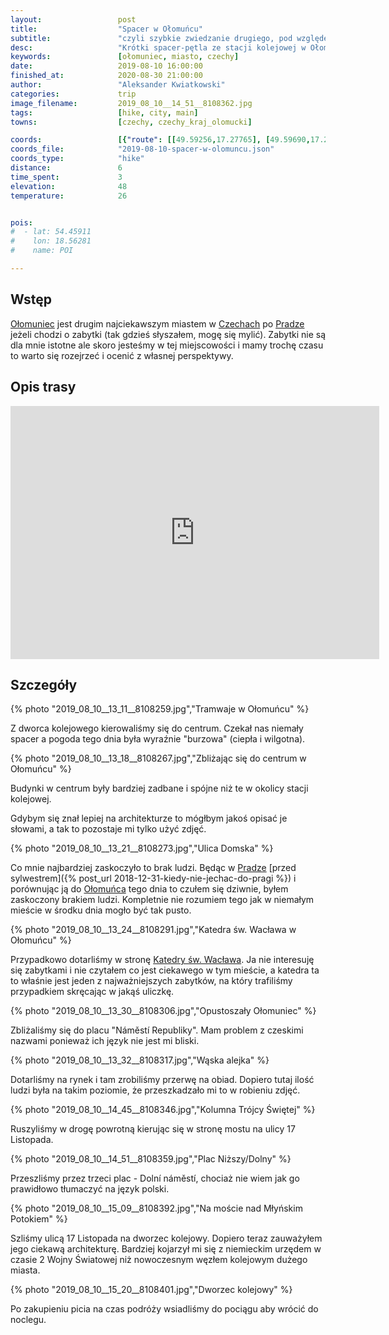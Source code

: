 ```yaml
---
layout:                 post
title:                  "Spacer w Ołomuńcu"
subtitle:               "czyli szybkie zwiedzanie drugiego, pod względem ilości zabytków, ciekawego miasta Czech"
desc:                   "Krótki spacer-pętla ze stacji kolejowej w Ołomuńcu przez centrum miasta. Bez czytania przewodników, bez planowania, po prostu zobaczyć co jest ciekawego a dopiero później doczytać o tym."
keywords:               [ołomuniec, miasto, czechy]
date:                   2019-08-10 16:00:00
finished_at:            2020-08-30 21:00:00
author:                 "Aleksander Kwiatkowski"
categories:             trip
image_filename:         2019_08_10__14_51__8108362.jpg
tags:                   [hike, city, main]
towns:                  [czechy, czechy_kraj_olomucki]

coords:                 [{"route": [[49.59256,17.27765], [49.59690,17.26203], [49.59390,17.25216], [49.58917,17.25404], [49.59245,17.27791]], "type": "hike"}]
coords_file:            "2019-08-10-spacer-w-olomuncu.json"
coords_type:            "hike"
distance:               6
time_spent:             3
elevation:              48
temperature:            26


pois:
#  - lat: 54.45911
#    lon: 18.56281
#    name: POI

---
```


[wiki-olomuniec]: https://pl.wikipedia.org/wiki/O%C5%82omuniec
[wiki-czechy]: https://pl.wikipedia.org/wiki/Czechy
[wiki-praga]: https://pl.wikipedia.org/wiki/Praga
[wiki-katedra]: https://pl.wikipedia.org/wiki/Katedra_%C5%9Bw._Wac%C5%82awa_w_O%C5%82omu%C5%84cu
[wiki-kolumna]: https://pl.wikipedia.org/wiki/Kolumna_Tr%C3%B3jcy_%C5%9Awi%C4%99tej_w_O%C5%82omu%C5%84cu


## Wstęp

[Ołomuniec][wiki-olomuniec] jest drugim najciekawszym miastem w [Czechach][wiki-czechy]
po [Pradze][wiki-praga] jeżeli chodzi o zabytki (tak gdzieś słyszałem, mogę się mylić).
Zabytki nie są dla mnie istotne ale skoro jesteśmy w tej miejscowości i mamy
trochę czasu to warto się rozejrzeć i ocenić z własnej perspektywy.

## Opis trasy

<iframe height='405' width='590' frameborder='0' allowtransparency='true' scrolling='no' src='https://www.strava.com/activities/2630778777/embed/2c05c58c07e218e294e6b56c63c85d47fd068bae'></iframe>

## Szczegóły

{% photo "2019_08_10__13_11__8108259.jpg","Tramwaje w Ołomuńcu" %}

Z dworca kolejowego kierowaliśmy się do centrum. Czekał nas niemały spacer
a pogoda tego dnia była wyraźnie "burzowa" (ciepła i wilgotna).

{% photo "2019_08_10__13_18__8108267.jpg","Zbliżając się do centrum w Ołomuńcu" %}

Budynki w centrum były bardziej zadbane i spójne niż te w okolicy stacji kolejowej.

Gdybym się znał lepiej na architekturze
to mógłbym jakoś opisać je słowami, a tak to pozostaje mi tylko użyć zdjęć.

{% photo "2019_08_10__13_21__8108273.jpg","Ulica Domska" %}

Co mnie najbardziej zaskoczyło to brak ludzi. Będąc w [Pradze][wiki-praga]
[przed sylwestrem]({% post_url 2018-12-31-kiedy-nie-jechac-do-pragi %})
i porównując ją do [Ołomuńca][wiki-olomuniec]
tego dnia to czułem się dziwnie, byłem zaskoczony brakiem ludzi. Kompletnie
nie rozumiem tego jak w niemałym mieście w środku dnia mogło być tak pusto.

{% photo "2019_08_10__13_24__8108291.jpg","Katedra św. Wacława w Ołomuńcu" %}

Przypadkowo dotarliśmy w stronę [Katedry św. Wacława][wiki-katedra].
Ja nie interesuję się zabytkami i nie czytałem co jest ciekawego w tym mieście,
a katedra ta to właśnie jest jeden z najważniejszych zabytków, na który trafiliśmy
przypadkiem skręcając w jakąś uliczkę.

{% photo "2019_08_10__13_30__8108306.jpg","Opustoszały Ołomuniec" %}

Zbliżaliśmy się do placu "Náměstí Republiky". Mam problem z czeskimi nazwami
ponieważ ich język nie jest mi bliski.

{% photo "2019_08_10__13_32__8108317.jpg","Wąska alejka" %}

Dotarliśmy na rynek i tam zrobiliśmy przerwę na obiad. Dopiero tutaj ilość ludzi
była na takim poziomie, że przeszkadzało mi to w robieniu zdjęć.

{% photo "2019_08_10__14_45__8108346.jpg","Kolumna Trójcy Świętej" %}

Ruszyliśmy w drogę powrotną kierując się w stronę mostu na ulicy 17 Listopada.

{% photo "2019_08_10__14_51__8108359.jpg","Plac Niższy/Dolny" %}

Przeszliśmy przez trzeci plac - Dolní náměstí, chociaż nie wiem jak go prawidłowo
tłumaczyć na język polski.

{% photo "2019_08_10__15_09__8108392.jpg","Na moście nad Młyńskim Potokiem" %}

Szliśmy ulicą 17 Listopada na dworzec kolejowy. Dopiero teraz zauważyłem
jego ciekawą architekturę. Bardziej kojarzył mi się z niemieckim urzędem w czasie
2 Wojny Światowej niż nowoczesnym węzłem kolejowym dużego miasta.

{% photo "2019_08_10__15_20__8108401.jpg","Dworzec kolejowy" %}

Po zakupieniu picia na czas podróży wsiadliśmy do pociągu aby wrócić do noclegu.
